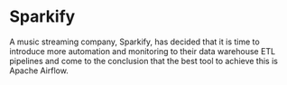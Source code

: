 # Sparkify
A music streaming company, Sparkify, has decided that it is time to introduce more automation and monitoring to their data warehouse ETL pipelines and come to the conclusion that the best tool to achieve this is Apache Airflow.
